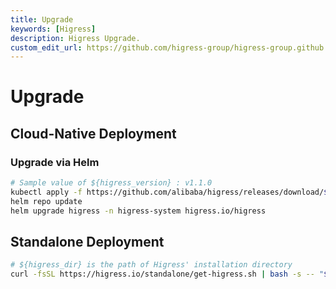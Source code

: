 ```yaml
---
title: Upgrade
keywords: [Higress]
description: Higress Upgrade.
custom_edit_url: https://github.com/higress-group/higress-group.github.io/blob/main/i18n/en-us/docusaurus-plugin-content-docs/current/ops/upgrade.md
---
```


# Upgrade

## Cloud-Native Deployment

### Upgrade via Helm

```bash
# Sample value of ${higress_version} : v1.1.0
kubectl apply -f https://github.com/alibaba/higress/releases/download/${higress_version}/customresourcedefinitions.gen.yaml
helm repo update
helm upgrade higress -n higress-system higress.io/higress
```

## Standalone Deployment

```bash
# ${higress_dir} is the path of Higress' installation directory
curl -fsSL https://higress.io/standalone/get-higress.sh | bash -s -- "${higress_dir}" -u
```
